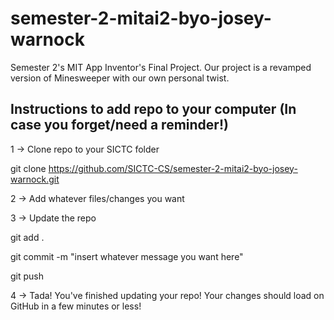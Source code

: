 # semester-2-mitai2-byo-josey-warnock
Semester 2's MIT App Inventor's Final Project. Our project is a revamped version of Minesweeper with our own personal twist.

Instructions to add repo to your computer (In case you forget/need a reminder!)
--------------------
1 -> Clone repo to your SICTC folder

git clone https://github.com/SICTC-CS/semester-2-mitai2-byo-josey-warnock.git

2 -> Add whatever files/changes you want

3 -> Update the repo

git add .

git commit -m "insert whatever message you want here"

git push

4 -> Tada! You've finished updating your repo! Your changes should load on GitHub in a few minutes or less!
